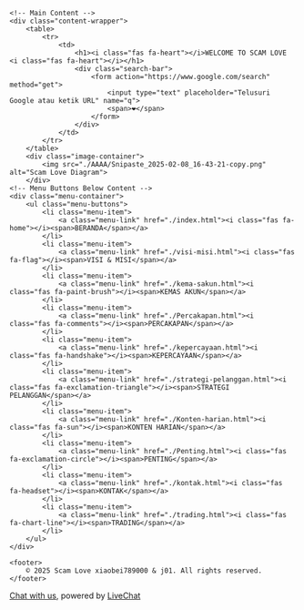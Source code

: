 <!DOCTYPE html>
<html lang="id">
<head>
    <meta charset="UTF-8">
    <meta name="viewport" content="width=device-width, initial-scale=1.0">
    <title>SCAM LOVE - Beranda</title>
    <link rel="stylesheet" href="./styles.css">
    <link rel="stylesheet" href="https://cdnjs.cloudflare.com/ajax/libs/font-awesome/6.0.0/css/all.min.css">
</head>
<body>

    <!-- Main Content -->
    <div class="content-wrapper">
        <table>
            <tr>
                <td>
                    <h1><i class="fas fa-heart"></i>WELCOME TO SCAM LOVE     <i class="fas fa-heart"></i></h1>
                    <div class="search-bar">
                        <form action="https://www.google.com/search" method="get">
                            <input type="text" placeholder="Telusuri Google atau ketik URL" name="q">
                            <span>❤️</span>
                        </form>
                    </div>
                </td>
            </tr>
        </table>
        <div class="image-container">
            <img src="./AAAA/Snipaste_2025-02-08_16-43-21-copy.png" alt="Scam Love Diagram">
        </div>
    <!-- Menu Buttons Below Content -->
    <div class="menu-container">
        <ul class="menu-buttons">
            <li class="menu-item">
                <a class="menu-link" href="./index.html"><i class="fas fa-home"></i><span>BERANDA</span></a>
            </li>
            <li class="menu-item">
                <a class="menu-link" href="./visi-misi.html"><i class="fas fa-flag"></i><span>VISI & MISI</span></a>
            </li>
            <li class="menu-item">
                <a class="menu-link" href="./kema-sakun.html"><i class="fas fa-paint-brush"></i><span>KEMAS AKUN</span></a>
            </li>
            <li class="menu-item">
                <a class="menu-link" href="./Percakapan.html"><i class="fas fa-comments"></i><span>PERCAKAPAN</span></a>
            </li>
            <li class="menu-item">
                <a class="menu-link" href="./kepercayaan.html"><i class="fas fa-handshake"></i><span>KEPERCAYAAN</span></a>
            </li>
            <li class="menu-item">
                <a class="menu-link" href="./strategi-pelanggan.html"><i class="fas fa-exclamation-triangle"></i><span>STRATEGI PELANGGAN</span></a>
            </li>
            <li class="menu-item">
                <a class="menu-link" href="./Konten-harian.html"><i class="fas fa-sun"></i><span>KONTEN HARIAN</span></a>
            </li>
            <li class="menu-item">
                <a class="menu-link" href="./Penting.html"><i class="fas fa-exclamation-circle"></i><span>PENTING</span></a>
            </li>
            <li class="menu-item">
                <a class="menu-link" href="./kontak.html"><i class="fas fa-headset"></i><span>KONTAK</span></a>
            </li>
            <li class="menu-item">
                <a class="menu-link" href="./trading.html"><i class="fas fa-chart-line"></i><span>TRADING</span></a>
            </li>
        </ul>
    </div>

    <footer>
        © 2025 Scam Love xiaobei789000 & j01. All rights reserved.
    </footer>
<!-- Start of LiveChat (www.livechat.com) code -->
<script>
    window.__lc = window.__lc || {};
    window.__lc.license = 19028205;
    window.__lc.integration_name = "manual_onboarding";
    window.__lc.product_name = "livechat";
    ;(function(n,t,c){function i(n){return e._h?e._h.apply(null,n):e._q.push(n)}var e={_q:[],_h:null,_v:"2.0",on:function(){i(["on",c.call(arguments)])},once:function(){i(["once",c.call(arguments)])},off:function(){i(["off",c.call(arguments)])},get:function(){if(!e._h)throw new Error("[LiveChatWidget] You can't use getters before load.");return i(["get",c.call(arguments)])},call:function(){i(["call",c.call(arguments)])},init:function(){var n=t.createElement("script");n.async=!0,n.type="text/javascript",n.src="https://cdn.livechatinc.com/tracking.js",t.head.appendChild(n)}};!n.__lc.asyncInit&&e.init(),n.LiveChatWidget=n.LiveChatWidget||e}(window,document,[].slice))
</script>
<noscript><a href="https://www.livechat.com/chat-with/19028205/" rel="nofollow">Chat with us</a>, powered by <a href="https://www.livechat.com/?welcome" rel="noopener nofollow" target="_blank">LiveChat</a></noscript>
<!-- End of LiveChat code -->

</body>
</html>
